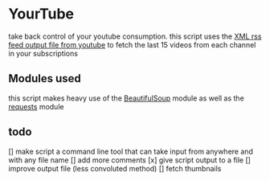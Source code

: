 # YourTube

take back control of your youtube consumption. this script uses the [XML rss feed output file from youtube](https://www.youtube.com/subscription_manager) to fetch the last 15 videos from each channel in your subscriptions

## Modules used

this script makes heavy use of the [BeautifulSoup](https://pypi.org/project/BeautifulSoup/) module as well as the [requests](https://pypi.org/project/requests/) module

## todo

[] make script a command line tool that can take input from anywhere and with any file name
[] add more comments
[x] give script output to a file
[] improve output file (less convoluted method)
[] fetch thumbnails
